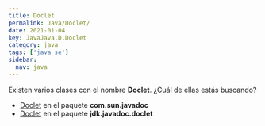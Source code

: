 ```yaml
---
title: Doclet
permalink: Java/Doclet/
date: 2021-01-04
key: JavaJava.D.Doclet
category: java
tags: ['java se']
sidebar: 
  nav: java
---
```


Existen varios clases con el nombre **Doclet**. ¿Cuál de ellas estás buscando?
<ul>
<li><a href="/Java/Doclet-com-sun-javadoc/">Doclet</a> en el paquete <strong>com.sun.javadoc</strong></li>
<li><a href="/Java/Doclet-jdk-javadoc-doclet/">Doclet</a> en el paquete <strong>jdk.javadoc.doclet</strong></li>
<ul>
